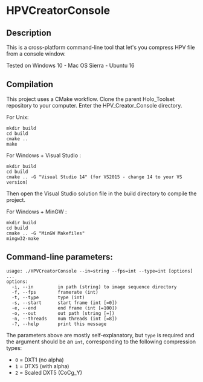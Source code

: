 # HPVCreatorConsole

## Description
This is a cross-platform command-line tool that let's you compress HPV file from a console window. 

Tested on Windows 10 - Mac OS Sierra - Ubuntu 16

## Compilation
This project uses a CMake workflow. Clone the parent Holo_Toolset repository to your computer. Enter the HPV_Creator_Console directory.

For Unix:
```
mkdir build
cd build
cmake ..
make
```

For Windows + Visual Studio :
```
mkdir build
cd build
cmake .. -G "Visual Studio 14" (for VS2015 - change 14 to your VS version)
```
Then open the Visual Studio solution file in the build directory to compile the project. 

For Windows + MinGW :
```
mkdir build
cd build
cmake .. -G "MinGW Makefiles"
mingw32-make
```

## Command-line parameters:
```
usage: ./HPVCreatorConsole --in=string --fps=int --type=int [options] ... 
options:
  -i, --in         in path (string) to image sequence directory
  -f, --fps        framerate (int)
  -t, --type       type (int)
  -s, --start      start frame (int [=0])
  -e, --end        end frame (int [=100])
  -o, --out        out path (string [=])
  -n, --threads    num threads (int [=8])
  -?, --help       print this message
```
The parameters above are mostly self-explanatory, but `type` is required and the argument should be an `int`, corresponding to the following compression types:

* `0` = DXT1 (no alpha)
* `1` = DTX5 (with alpha)
* `2` = Scaled DXT5 (CoCg_Y)